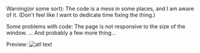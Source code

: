 Warning(or some sort):
The code is a mess in some places, and I am aware of it.
(Don't feel like I want to dedicate time fixing the thing.)

Some problems with code:
The page is not responsive to the size of the window.
...
And probably a few more thing...

Preview:
![atl text](https://github.com/MadSmileyman/Cave/blob/master/Startpage/PreviewScreenshot.png)
